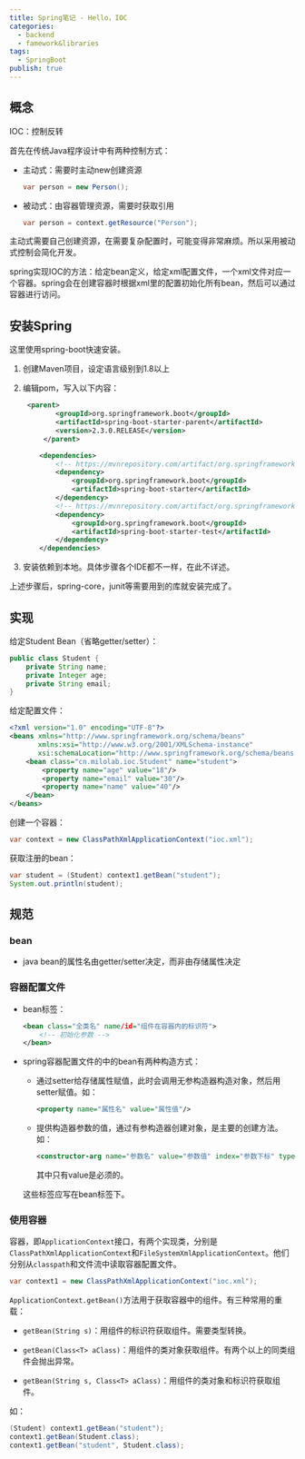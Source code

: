```yaml
---
title: Spring笔记 - Hello，IOC
categories:
  - backend
  - famework&libraries
tags:
  - SpringBoot
publish: true
---
```


## 概念

IOC：控制反转

首先在传统Java程序设计中有两种控制方式：

- 主动式：需要时主动new创建资源

  ```java
  var person = new Person();
  ```

- 被动式：由容器管理资源，需要时获取引用

  ```java
  var person = context.getResource("Person");
  ```

主动式需要自己创建资源，在需要复杂配置时，可能变得非常麻烦。所以采用被动式控制会简化开发。

spring实现IOC的方法：给定bean定义，给定xml配置文件，一个xml文件对应一个容器。spring会在创建容器时根据xml里的配置初始化所有bean，然后可以通过容器进行访问。

## 安装Spring

这里使用spring-boot快速安装。

1. 创建Maven项目，设定语言级别到1.8以上

2. 编辑pom，写入以下内容：

   ```xml
   	<parent>
           <groupId>org.springframework.boot</groupId>
           <artifactId>spring-boot-starter-parent</artifactId>
           <version>2.3.0.RELEASE</version>
      	</parent>
   
       <dependencies>
           <!-- https://mvnrepository.com/artifact/org.springframework.boot/spring-boot-starter -->
           <dependency>
               <groupId>org.springframework.boot</groupId>
               <artifactId>spring-boot-starter</artifactId>
           </dependency>
           <!-- https://mvnrepository.com/artifact/org.springframework.boot/spring-boot-starter-test -->
           <dependency>
               <groupId>org.springframework.boot</groupId>
               <artifactId>spring-boot-starter-test</artifactId>
           </dependency>
       </dependencies>
   ```

3. 安装依赖到本地。具体步骤各个IDE都不一样，在此不详述。

上述步骤后，spring-core，junit等需要用到的库就安装完成了。

## 实现

给定Student Bean（省略getter/setter）：

```java
public class Student {
    private String name;
    private Integer age;
    private String email;
}
```

给定配置文件：

```xml
<?xml version="1.0" encoding="UTF-8"?>
<beans xmlns="http://www.springframework.org/schema/beans"
       xmlns:xsi="http://www.w3.org/2001/XMLSchema-instance"
       xsi:schemaLocation="http://www.springframework.org/schema/beans http://www.springframework.org/schema/beans/spring-beans.xsd">
    <bean class="cn.milolab.ioc.Student" name="student">
        <property name="age" value="18"/>
        <property name="email" value="30"/>
        <property name="name" value="40"/>
    </bean>
</beans>
```

创建一个容器：

```java
var context = new ClassPathXmlApplicationContext("ioc.xml");
```

获取注册的bean：

```java
var student = (Student) context1.getBean("student");
System.out.println(student);
```

## 规范

### bean

- java bean的属性名由getter/setter决定，而非由存储属性决定

### 容器配置文件

- bean标签：

  ```xml
  <bean class="全类名" name/id="组件在容器内的标识符">
      <!-- 初始化参数 -->
  </bean>
  ```

- spring容器配置文件的中的bean有两种构造方式：

  - 通过setter给存储属性赋值，此时会调用无参构造器构造对象，然后用setter赋值。如：

    ```xml
    <property name="属性名" value="属性值"/>
    ```

  - 提供构造器参数的值，通过有参构造器创建对象，是主要的创建方法。如：

    ```xml
    <constructor-arg name="参数名" value="参数值" index="参数下标" type="参数全类名"/>
    ```

    其中只有value是必须的。

  这些标签应写在bean标签下。

### 使用容器

容器，即`ApplicationContext`接口，有两个实现类，分别是`ClassPathXmlApplicationContext`和`FileSystemXmlApplicationContext`。他们分别从`classpath`和文件流中读取容器配置文件。

```java
var context1 = new ClassPathXmlApplicationContext("ioc.xml");
```

`ApplicationContext.getBean()`方法用于获取容器中的组件。有三种常用的重载：

- `getBean(String s)`：用组件的标识符获取组件。需要类型转换。
- `getBean(Class<T> aClass)`：用组件的类对象获取组件。有两个以上的同类组件会抛出异常。

- `getBean(String s, Class<T> aClass)`：用组件的类对象和标识符获取组件。

如：

```java
(Student) context1.getBean("student");
context1.getBean(Student.class);
context1.getBean("student", Student.class);
```

